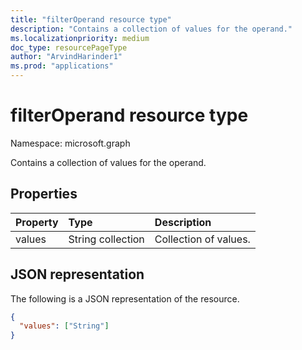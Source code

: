 ```yaml
---
title: "filterOperand resource type"
description: "Contains a collection of values for the operand."
ms.localizationpriority: medium
doc_type: resourcePageType
author: "ArvindHarinder1"
ms.prod: "applications"
---
```


# filterOperand resource type

Namespace: microsoft.graph

Contains a collection of values for the operand.

## Properties
| Property       | Type    |Description|
|:---------------|:--------|:----------|
|values|String collection|Collection of values.|

## JSON representation

The following is a JSON representation of the resource.

<!-- {
  "blockType": "resource",
  "optionalProperties": [

  ],
  "@odata.type": "microsoft.graph.filterOperand"
}-->

```json
{
  "values": ["String"]
}
```

<!-- uuid: 8fcb5dbc-d5aa-4681-8e31-b001d5168d79
2015-10-25 14:57:30 UTC -->
<!--
{
  "type": "#page.annotation",
  "description": "filterOperand resource",
  "keywords": "",
  "section": "documentation",
  "tocPath": "",
  "suppressions": []
}
-->


